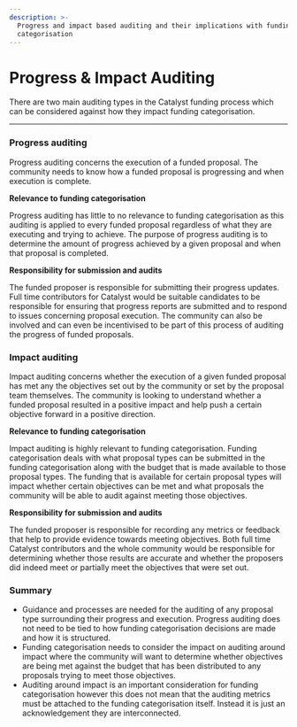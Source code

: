 ```yaml
---
description: >-
  Progress and impact based auditing and their implications with funding
  categorisation
---
```


# Progress & Impact Auditing

There are two main auditing types in the Catalyst funding process which can be considered against how they impact funding categorisation.

****

### **Progress auditing**

Progress auditing concerns the execution of a funded proposal. The community needs to know how a funded proposal is progressing and when execution is complete.



**Relevance to funding categorisation**

Progress auditing has little to no relevance to funding categorisation as this auditing is applied to every funded proposal regardless of what they are executing and trying to achieve. The purpose of progress auditing is to determine the amount of progress achieved by a given proposal and when that proposal is completed.



**Responsibility for submission and audits**

The funded proposer is responsible for submitting their progress updates. Full time contributors for Catalyst would be suitable candidates to be responsible for ensuring that progress reports are submitted and to respond to issues concerning proposal execution. The community can also be involved and can even be incentivised to be part of this process of auditing the progress of funded proposals.



### Impact auditing

Impact auditing concerns whether the execution of a given funded proposal has met any the objectives set out by the community or set by the proposal team themselves. The community is looking to understand whether a funded proposal resulted in a positive impact and help push a certain objective forward in a positive direction.



**Relevance to funding categorisation**

Impact auditing is highly relevant to funding categorisation. Funding categorisation deals with what proposal types can be submitted in the funding categorisation along with the budget that is made available to those proposal types. The funding that is available for certain proposal types will impact whether certain objectives can be met and what proposals the community will be able to audit against meeting those objectives.



**Responsibility for submission and audits**

The funded proposer is responsible for recording any metrics or feedback that help to provide evidence towards meeting objectives. Both full time Catalyst contributors and the whole community would be responsible for determining whether those results are accurate and whether the proposers did indeed meet or partially meet the objectives that were set out.



### Summary

* Guidance and processes are needed for the auditing of any proposal type surrounding their progress and execution. Progress auditing does not need to be tied to how funding categorisation decisions are made and how it is structured.
* Funding categorisation needs to consider the impact on auditing around impact where the community will want to determine whether objectives are being met against the budget that has been distributed to any proposals trying to meet those objectives.
* Auditing around impact is an important consideration for funding categorisation however this does not mean that the auditing metrics must be attached to the funding categorisation itself. Instead it is just an acknowledgement they are interconnected.
